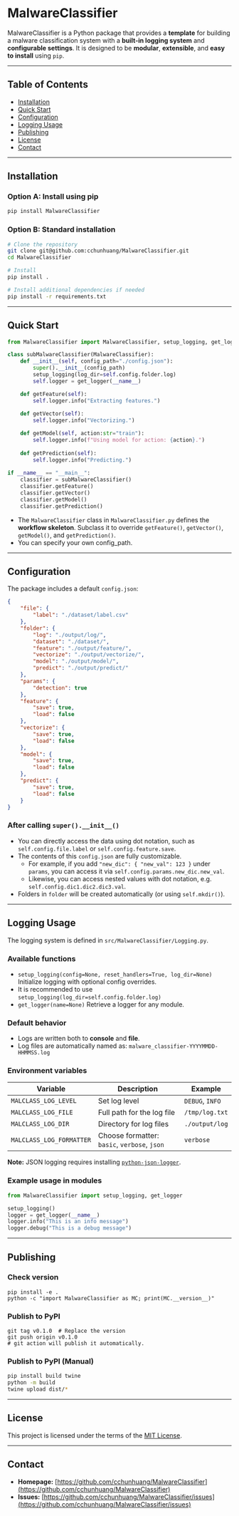 # MalwareClassifier

MalwareClassifier is a Python package that provides a **template** for building a malware classification system with a **built-in logging system** and **configurable settings**.
It is designed to be **modular**, **extensible**, and **easy to install** using `pip`.

---

## Table of Contents

* [Installation](#installation)
* [Quick Start](#quick-start)
* [Configuration](#configuration)
* [Logging Usage](#logging-usage)
* [Publishing](#publishing)
* [License](#license)
* [Contact](#contact)

---

## Installation

### Option A: Install using pip

```bash
pip install MalwareClassifier
```

### Option B: Standard installation

```bash
# Clone the repository
git clone git@github.com:cchunhuang/MalwareClassifier.git
cd MalwareClassifier

# Install
pip install .

# Install additional dependencies if needed
pip install -r requirements.txt
```

---

## Quick Start

```python
from MalwareClassifier import MalwareClassifier, setup_logging, get_logger

class subMalwareClassifier(MalwareClassifier):
    def __init__(self, config_path="./config.json"):
        super().__init__(config_path)
        setup_logging(log_dir=self.config.folder.log)
        self.logger = get_logger(__name__)

    def getFeature(self):
        self.logger.info("Extracting features.")
    
    def getVector(self):
        self.logger.info("Vectorizing.")

    def getModel(self, action:str="train"):
        self.logger.info(f"Using model for action: {action}.")
    
    def getPrediction(self):
        self.logger.info("Predicting.")
    
if __name__ == "__main__":
    classifier = subMalwareClassifier()
    classifier.getFeature()
    classifier.getVector()
    classifier.getModel()
    classifier.getPrediction()
```

- The `MalwareClassifier` class in `MalwareClassifier.py` defines the **workflow skeleton**. Subclass it to override `getFeature()`, `getVector()`, `getModel()`, and `getPrediction()`.
- You can specify your own config_path.

---

## Configuration

The package includes a default `config.json`:

```json
{
    "file": {
        "label": "./dataset/label.csv"
    },
    "folder": {
        "log": "./output/log/",
        "dataset": "./dataset/",
        "feature": "./output/feature/",
        "vectorize": "./output/vectorize/",
        "model": "./output/model/",
        "predict": "./output/predict/"
    },
    "params": {
        "detection": true
    },
    "feature": {
        "save": true,
        "load": false
    },
    "vectorize": {
        "save": true,
        "load": false
    },
    "model": {
        "save": true,
        "load": false
    },
    "predict": {
        "save": true,
        "load": false
    }
}
```

### After calling `super().__init__()`

- You can directly access the data using dot notation, such as `self.config.file.label` or `self.config.feature.save`.
- The contents of this `config.json` are fully customizable.
  - For example, if you add `"new_dic": { "new_val": 123 }` under `params`, you can access it via `self.config.params.new_dic.new_val`.
  - Likewise, you can access nested values with dot notation, e.g. `self.config.dic1.dic2.dic3.val`.
- Folders in `folder` will be created automatically (or using `self.mkdir()`).

---

## Logging Usage

The logging system is defined in `src/MalwareClassifier/Logging.py`.

### Available functions

* `setup_logging(config=None, reset_handlers=True, log_dir=None)`
  Initialize logging with optional config overrides.
* It is recommended to use `setup_logging(log_dir=self.config.folder.log)`
* `get_logger(name=None)`
  Retrieve a logger for any module.

### Default behavior

* Logs are written both to **console** and **file**.
* Log files are automatically named as:
  `malware_classifier-YYYYMMDD-HHMMSS.log`

### Environment variables

| Variable                 | Description                                  | Example         |
| ------------------------ | -------------------------------------------- | --------------- |
| `MALCLASS_LOG_LEVEL`     | Set log level                                | `DEBUG`, `INFO` |
| `MALCLASS_LOG_FILE`      | Full path for the log file                   | `/tmp/log.txt`  |
| `MALCLASS_LOG_DIR`       | Directory for log files                      | `./output/log`  |
| `MALCLASS_LOG_FORMATTER` | Choose formatter: `basic`, `verbose`, `json` | `verbose`       |

**Note:** JSON logging requires installing [`python-json-logger`](https://pypi.org/project/python-json-logger/).

### Example usage in modules

```python
from MalwareClassifier import setup_logging, get_logger

setup_logging()
logger = get_logger(__name__)
logger.info("This is an info message")
logger.debug("This is a debug message")
```

---

## Publishing

### Check version

```
pip install -e .
python -c "import MalwareClassifier as MC; print(MC.__version__)"
```

### Publish to PyPI

```
git tag v0.1.0  # Replace the version
git push origin v0.1.0
# git action will publish it automatically.
```

### Publish to PyPI (Manual)

```bash
pip install build twine
python -m build
twine upload dist/*
```

---

## License

This project is licensed under the terms of the [MIT License](LICENSE).

---

## Contact

* **Homepage:** [https://github.com/cchunhuang/MalwareClassifier](https://github.com/cchunhuang/MalwareClassifier)
* **Issues:** [https://github.com/cchunhuang/MalwareClassifier/issues](https://github.com/cchunhuang/MalwareClassifier/issues)
